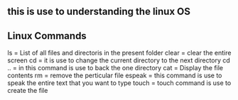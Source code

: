 ## this is use to understanding the linux OS


## Linux Commands

ls = List of all files and directoris in the present folder
clear = clear the entire screen
cd = it is use to change the current directory  to the next directory
cd .. = in this command is use to back the one directory
cat = Display the file contents 
rm = remove the perticular file
espeak = this command is use to speak the entire text that you want to type
touch = touch command is use to create the file 
